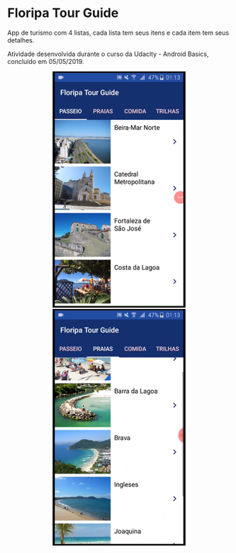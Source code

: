 # Floripa Tour Guide

App de turismo com 4 listas, cada lista tem seus itens e cada item tem seus detalhes. 

Atividade desenvolvida durante o curso da Udacity - Android Basics, concluído em 05/05/2019.

<p align="center">
  <img src="IMG-7160.PNG" width="300" title="hover text"> <img src="IMG-7163.PNG" width="300" title="hover text">
</p>

<br>

<p align="center">
  
</p>
